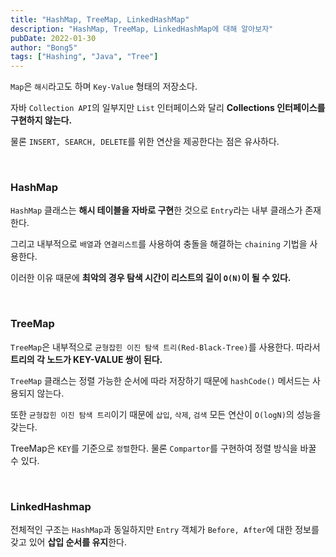 ```yaml
---
title: "HashMap, TreeMap, LinkedHashMap"
description: "HashMap, TreeMap, LinkedHashMap에 대해 알아보자"
pubDate: 2022-01-30
author: "Bong5"
tags: ["Hashing", "Java", "Tree"]
---
```

`Map`은 `해시`라고도 하며 `Key-Value` 형태의 저장소다.

자바 `Collection API`의 일부지만 `List` 인터페이스와 달리 **Collections 인터페이스를 구현하지 않는다.**

물론 `INSERT, SEARCH, DELETE`를 위한 연산을 제공한다는 점은 유사하다.

<br>

### HashMap

`HashMap` 클래스는 **해시 테이블을 자바로 구현**한 것으로 `Entry`라는 내부 클래스가 존재한다.

그리고 내부적으로 `배열`과 `연결리스트`를 사용하여 충돌을 해결하는 `chaining` 기법을 사용한다.

이러한 이유 때문에 **최악의 경우 탐색 시간이 리스트의 길이 `O(N)`이 될 수 있다.**

<br>

### TreeMap

`TreeMap`은 내부적으로 `균형잡힌 이진 탐색 트리(Red-Black-Tree)`를 사용한다. 따라서 **트리의 각 노드가 KEY-VALUE 쌍이 된다.**

`TreeMap` 클래스는 정렬 가능한 순서에 따라 저장하기 때문에 `hashCode()` 메서드는 사용되지 않는다.

또한 `균형잡힌 이진 탐색 트리`이기 때문에 `삽입`, `삭제`, `검색` 모든 연산이 `O(logN)`의 성능을 갖는다.

TreeMap은 `KEY`를 기준으로 `정렬`한다. 물론 `Compartor`를 구현하여 정렬 방식을 바꿀 수 있다.

<br>

### LinkedHashmap

전체적인 구조는 `HashMap`과 동일하지만 `Entry` 객체가 `Before, After`에 대한 정보를 갖고 있어 **삽입 순서를 유지**한다.
